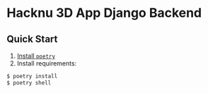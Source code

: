 # Hacknu 3D App Django Backend

## Quick Start

1. [Install `poetry`](https://python-poetry.org/docs/#installation)
2. Install requirements:

```bash
$ poetry install
$ poetry shell
```

